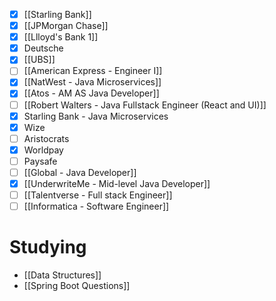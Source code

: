 - [x] [[Starling Bank]]
- [x] [[JPMorgan Chase]]
- [x] [[Llloyd's Bank 1]]
- [x] Deutsche
- [x] [[UBS]] 
- [ ] [[American Express - Engineer I]]
- [x] [[NatWest -  Java Microservices]] 
- [x] [[Atos - AM AS Java Developer]]
- [ ] [[Robert Walters - Java Fullstack Engineer (React and UI)]]
- [x] Starling Bank - Java Microservices 
- [x] Wize 
- [ ] Aristocrats
- [x] Worldpay 
- [ ] Paysafe
- [ ] [[Global - Java Developer]]
- [x] [[UnderwriteMe - Mid-level Java Developer]] 
- [ ] [[Talentverse - Full stack Engineer]]
- [ ] [[Informatica - Software Engineer]]

# Studying

- [[Data Structures]]
- [[Spring Boot Questions]]